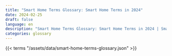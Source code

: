 ```yaml
---
title: "Smart Home Terms Glossary: Smart Home Terms in 2024"  
date: 2024-02-25
draft: false
language: en
description: "Smart Home Terms Glossary: Smart Home Terms in 2024 | Smart Home Terms Glossary"
categories: glossary
---
```


{{< terms "/assets/data/smart-home-terms-glossary.json" >}}